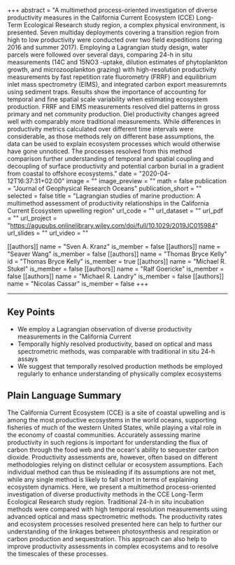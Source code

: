 +++
abstract = "A multimethod process-oriented investigation of diverse productivity measures in the California Current Ecosystem (CCE) Long-Term Ecological Research study region, a complex physical environment, is presented. Seven multiday deployments covering a transition region from high to low productivity were conducted over two field expeditions (spring 2016 and summer 2017). Employing a Lagrangian study design, water parcels were followed over several days, comparing 24-h in situ measurements (14C and 15NO3 -uptake, dilution estimates of phytoplankton growth, and microzooplankton grazing) with high-resolution productivity measurements by fast repetition rate fluorometry (FRRF) and equilibrium inlet mass spectrometry (EIMS), and integrated carbon export measuremnts using sediment traps. Results show the importance of accounting for temporal and fine spatial scale variability when estimating ecosystem production. FRRF and EIMS measurements resolved diel patterns in gross primary and net community production. Diel productivity changes agreed well with comparably more traditional measurements. While differences in productivity metrics calculated over different time intervals were considerable, as those methods rely on different base assumptions, the data can be used to explain ecosystem processes which would otherwise have gone unnoticed. The processes resolved from this method comparison further understanding of temporal and spatial coupling and decoupling of surface productivity and potential carbon burial in a gradient from coastal to offshore ecosystems."
date = "2020-04-12T16:37:31+02:00"
image = ""
image_preview = ""
math = false
publication = "Journal of Geophysical Research Oceans"
publication_short = ""
selected = false
title = "Lagrangian studies of marine production: A multimethod assessment of productivity relationships in the California Current Ecosystem upwelling region"
url_code = ""
url_dataset = ""
url_pdf = ""
url_project = "https://agupubs.onlinelibrary.wiley.com/doi/full/10.1029/2019JC015984"
url_slides = ""
url_video = ""

[[authors]]
    name = "Sven A. Kranz"
    is_member = false
[[authors]]
    name = "Seaver Wang"
    is_member = false
[[authors]]
    name = "Thomas Bryce Kelly"
    id = "Thomas Bryce Kelly"
    is_member = true
[[authors]]
    name = "Michael R. Stukel"
    is_member = false
[[authors]]
    name = "Ralf Goericke"
    is_member = false
[[authors]]
    name = "Michael R. Landry"
    is_member = false
[[authors]]
    name = "Nicolas Cassar"
    is_member = false
+++

---

## Key Points
- We employ a Lagrangian observation of diverse productivity measurements in the California Current
- Temporally highly resolved productivity, based on optical and mass spectrometric methods, was comparable with traditional in situ 24-h assays
- We suggest that temporally resolved production methods be employed regularly to enhance understanding of physically complex ecosystems

## Plain Language Summary
The California Current Ecosystem (CCE) is a site of coastal upwelling and is among the most productive ecosystems in the world oceans, supporting fisheries of much of the western United States, while playing a vital role in the economy of coastal communities. Accurately assessing marine productivity in such regions is important for understanding the flux of carbon through the food web and the ocean's ability to sequester carbon dioxide. Productivity assessments are, however, often based on different methodologies relying on distinct cellular or ecosystem assumptions. Each individual method can thus be misleading if its assumptions are not met, while any single method is likely to fall short in terms of explaining ecosystem dynamics. Here, we present a multimethod process-oriented investigation of diverse productivity methods in the CCE Long-Term Ecological Research study region. Traditional 24-h in situ incubation methods were compared with high temporal resolution measurements using advanced optical and mass spectrometric methods. The productivity rates and ecosystem processes resolved presented here can help to further our understanding of the linkages between photosynthesis and respiration or carbon production and sequestration. This approach can also help to improve productivity assessments in complex ecosystems and to resolve the timescales of these processes.

